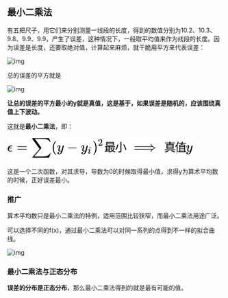 ## 最小二乘法

有五把尺子，用它们来分别测量一线段的长度，得到的数值分别为10.2、10.3、9.8、9.9、9.9，产生了误差，这种情况下，一般取平均值来作为线段的长度。因为误差是长度，还要取绝对值，计算起来麻烦，就干脆用平方来代表误差：

![img](http://img.uwayfly.com/article_mike_20200528162249_bbb1fb08b809.png)



总的误差的平方就是

![img](http://img.uwayfly.com/article_mike_20200528162320_3f9eb459824e.png)



**让总的误差的平方最小的y就是真值，这是基于，如果误差是随机的，应该围绕真值上下波动。**

这就是**最小二乘法**，即：

![](./svg/ordinary_least_squares.svg)


这是一个二次函数，对其求导，导数为0的时候取得最小值，求得y为算术平均数的时候，正好误差最小。


### 推广

算术平均数只是最小二乘法的特例，适用范围比较狭窄，而最小二乘法用途广泛。

可以选择不同的f(x)，通过最小二乘法可以对同一系列的点得到不一样的拟合曲线。

![img](http://img.uwayfly.com/article_mike_20200528162638_486b8d2864ca.png)



### 最小二乘法与正态分布

**误差的分布是正态分布**，那么最小二乘法得到的就是最有可能的值。